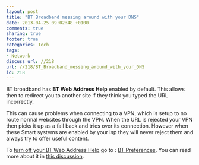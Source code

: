 ```yaml
---
layout: post
title: "BT Broadband messing around with your DNS"
date: 2013-04-25 09:02:48 +0100 
comments: true
sharing: true
footer: true
categories: Tech
tags:
- Network
discuss_url: //218
url: //218/BT_Broadband_messing_around_with_your_DNS
id: 218
---
```

BT broadband has **BT Web Address Help** enabled by default. This allows then to redirect you to another site if they think you typed the URL incorrectly.

This can cause problems when connecting to a VPN, which is setup to no route normal websites through the VPN. When the URL is rejected your VPN then picks it up as a fall back and tries over its connection. However when these Smart systems are enabled by your isp they will never reject them and always try to offer useful content.
 
To [turn off your BT Web Address Help][bthelp] go to : [BT Preferences][bthelp]. You can read more about it in [this discussion][btdiscus].

[bthelp]: http://preferences.webaddresshelp.bt.com/selfcare/preferences.cgi
[btdiscus]: http://bt.custhelp.com/app/answers/detail/a_id/14244/c/346,402,405

